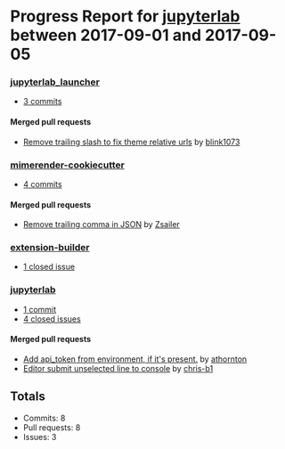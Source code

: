 # Progress Report for [jupyterlab](https://github.com/jupyterlab) between 2017-09-01 and 2017-09-05

### [jupyterlab_launcher](https://github.com/jupyterlab/jupyterlab_launcher)
-  [3 commits](https://github.com/jupyterlab/jupyterlab_launcher/compare/master@%7B1504249200%7D...master@%7B1504594800%7D)

#### Merged pull requests
- [Remove trailing slash to fix theme relative urls](https://github.com/jupyterlab/jupyterlab_launcher/pull/18) by [blink1073](https://github.com/blink1073)

### [mimerender-cookiecutter](https://github.com/jupyterlab/mimerender-cookiecutter)
-  [4 commits](https://github.com/jupyterlab/mimerender-cookiecutter/compare/master@%7B1504249200%7D...master@%7B1504594800%7D)

#### Merged pull requests
- [Remove trailing comma in JSON](https://github.com/jupyterlab/mimerender-cookiecutter/pull/61) by [Zsailer](https://github.com/Zsailer)

### [extension-builder](https://github.com/jupyterlab/extension-builder)
-  [1 closed issue](https://github.com/jupyterlab/extension-builder/issues?utf8=%E2%9C%93&q=is%3Aissue%20closed%3A2017-09-01..2017-09-05)

### [jupyterlab](https://github.com/jupyterlab/jupyterlab)
-  [1 commit](https://github.com/jupyterlab/jupyterlab/compare/master@%7B1504249200%7D...master@%7B1504594800%7D)
-  [4 closed issues](https://github.com/jupyterlab/jupyterlab/issues?utf8=%E2%9C%93&q=is%3Aissue%20closed%3A2017-09-01..2017-09-05)

#### Merged pull requests
- [Add api_token from environment, if it's present.](https://github.com/jupyterlab/jupyterlab/pull/2950) by [athornton](https://github.com/athornton)
- [Editor submit unselected line to console](https://github.com/jupyterlab/jupyterlab/pull/2947) by [chris-b1](https://github.com/chris-b1)

## Totals
- Commits: 8
- Pull requests: 8
- Issues: 3

